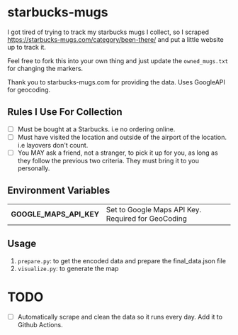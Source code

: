 # starbucks-mugs

I got tired of trying to track my starbucks mugs I collect, so I scraped
https://starbucks-mugs.com/category/been-there/ and put a little website up to
track it. 

Feel free to fork this into your own thing and just update the `owned_mugs.txt`
for changing the markers.

Thank you to starbucks-mugs.com for providing the data. Uses GoogleAPI for geocoding.

## Rules I Use For Collection 

- [ ] Must be bought at a Starbucks. i.e no ordering online. 
- [ ] Must have visited the location and outside of the airport of the location. i.e layovers don't count. 
- [ ] You MAY ask a friend, not a stranger, to pick it up for you, as long as they follow the previous two criteria. They must bring it to you personally. 

## Environment Variables

|                         |                                                    |
|-------------------------|----------------------------------------------------|
| **GOOGLE_MAPS_API_KEY** | Set to Google Maps API Key. Required for GeoCoding |

## Usage

1. `prepare.py`: to get the encoded data and prepare the final_data.json file
2. `visualize.py`: to generate the map


# TODO

- [ ] Automatically scrape and clean the data so it runs every day. Add it to Github Actions.

